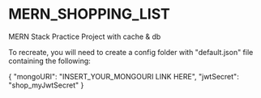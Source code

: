 # MERN_SHOPPING_LIST
MERN Stack Practice Project with cache & db

To recreate, you will need to create a config folder with "default.json" file containing the following:

{
  "mongoURI": "INSERT_YOUR_MONGOURI LINK HERE",
  "jwtSecret": "shop_myJwtSecret"
}
